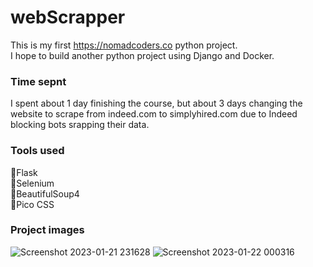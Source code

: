 # webScrapper

This is my first https://nomadcoders.co python project. \
I hope to build another python project using Django and Docker.

### Time sepnt
I spent about 1 day finishing the course, but about 3 days changing the website to scrape from indeed.com to simplyhired.com due to Indeed blocking bots srapping their data.

### Tools used
🔹Flask \
🔹Selenium \
🔹BeautifulSoup4 \
🔹Pico CSS

### Project images
![Screenshot 2023-01-21 231628](https://user-images.githubusercontent.com/90116997/213906655-0ab0f6a8-20fd-49d6-99f7-d4136abc4f3b.png)
![Screenshot 2023-01-22 000316](https://user-images.githubusercontent.com/90116997/213906658-586ad740-5ffe-4160-9fc0-dacc0a474725.png)
